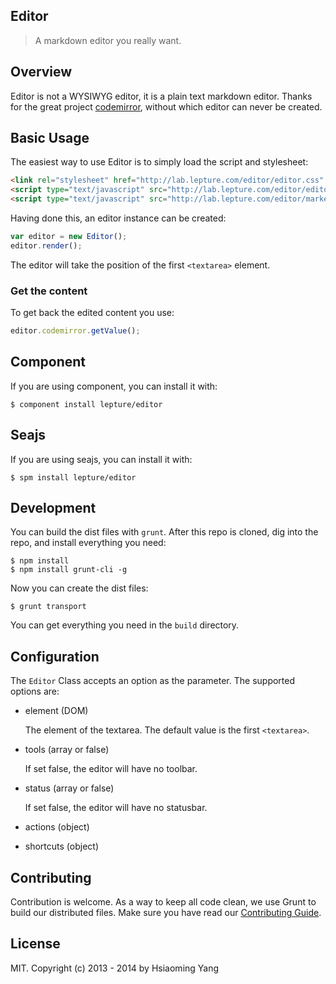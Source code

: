 ## Editor

> A markdown editor you really want.

## Overview

Editor is not a WYSIWYG editor, it is a plain text markdown editor. Thanks for the great project [codemirror](http://codemirror.net/), without which editor can never be created.

## Basic Usage

The easiest way to use Editor is to simply load the script and stylesheet:

```html
<link rel="stylesheet" href="http://lab.lepture.com/editor/editor.css" />
<script type="text/javascript" src="http://lab.lepture.com/editor/editor.js"></script>
<script type="text/javascript" src="http://lab.lepture.com/editor/marked.js"></script>
```

Having done this, an editor instance can be created:

```js
var editor = new Editor();
editor.render();
```

The editor will take the position of the first `<textarea>` element. 

### Get the content

To get back the edited content you use:

```js
editor.codemirror.getValue();
```

## Component

If you are using component, you can install it with:

    $ component install lepture/editor


## Seajs

If you are using seajs, you can install it with:

```
$ spm install lepture/editor
```

## Development

You can build the dist files with `grunt`. After this repo is cloned, dig into the repo, and install everything you need:

```
$ npm install
$ npm install grunt-cli -g
```

Now you can create the dist files:

```
$ grunt transport
```

You can get everything you need in the `build` directory.


## Configuration

The `Editor` Class accepts an option as the parameter. The supported options are:

* element (DOM)

  The element of the textarea. The default value is the first `<textarea>`.

* tools (array or false)

  If set false, the editor will have no toolbar.

* status (array or false)

  If set false, the editor will have no statusbar.

* actions (object)

* shortcuts (object)


## Contributing

Contribution is welcome. As a way to keep all code clean, we use Grunt to build our distributed files. Make sure you have read our [Contributing Guide](./CONTRIBUTING.md).

## License

MIT. Copyright (c) 2013 - 2014 by Hsiaoming Yang
